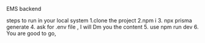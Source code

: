 EMS backend

steps to run in your local system
1.clone the project
2.npm i
3. npx prisma generate
4. ask for .env file , I will Dm you the content
5. use npm run dev
6. You are good to go, 
